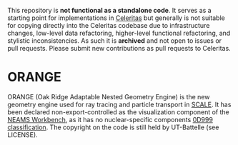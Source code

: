 This repository is **not functional as a standalone code**. It serves as a
starting point for implementations in
[Celeritas](https://github.com/celeritas-project/celeritas) but generally is
not suitable for copying directly into the Celeritas codebase due to
infrastructure changes, low-level data refactoring, higher-level functional
refactoring, and stylistic inconsistencies.
As such it is **archived** and not open to issues or pull requests. Please submit
new contributions as pull requests to Celeritas.

# ORANGE

ORANGE (Oak Ridge Adaptable Nested Geometry Engine) is the new geometry engine
used for ray tracing and particle transport in
[SCALE](https://www.ornl.gov/scale). It has been declared non-export-controlled
as the visualization component of the [NEAMS
Workbench](https://www.ornl.gov/project/neams-workbench), as it has no
nuclear-specific components [0D999 classification](https://www.bis.doc.gov/index.php/documents/regulations-docs/2331-category-0-nuclear-materials-facilities-equipment-and-miscellaneous-items-1/file). The copyright on the code is still held by UT-Battelle (see LICENSE).
